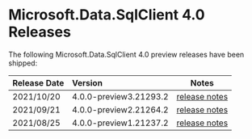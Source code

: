 # Microsoft.Data.SqlClient 4.0 Releases

The following Microsoft.Data.SqlClient 4.0 preview releases have been shipped:

| Release Date | Version | Notes |
| :-- | :-- | :--: |
| 2021/10/20 | 4.0.0-preview3.21293.2 | [release notes](4.0.0-preview3.md) |
| 2021/09/21 | 4.0.0-preview2.21264.2 | [release notes](4.0.0-preview2.md) |
| 2021/08/25 | 4.0.0-preview1.21237.2 | [release notes](4.0.0-preview1.md) |
